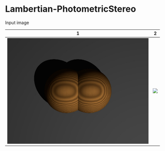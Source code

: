 # Lambertian-PhotometricStereo

Input image  


|1|2|
|-----|-----|
|![](https://github.com/elerac/Lambertian-PhotometricStereo/blob/manuscript/target.jpg)|![](https://github.com/elerac/Lambertian-PhotometricStereo/blob/manuscript/target.jpg>)|
